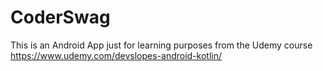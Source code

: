 # CoderSwag
This is an Android App just for learning purposes from the Udemy course https://www.udemy.com/devslopes-android-kotlin/
